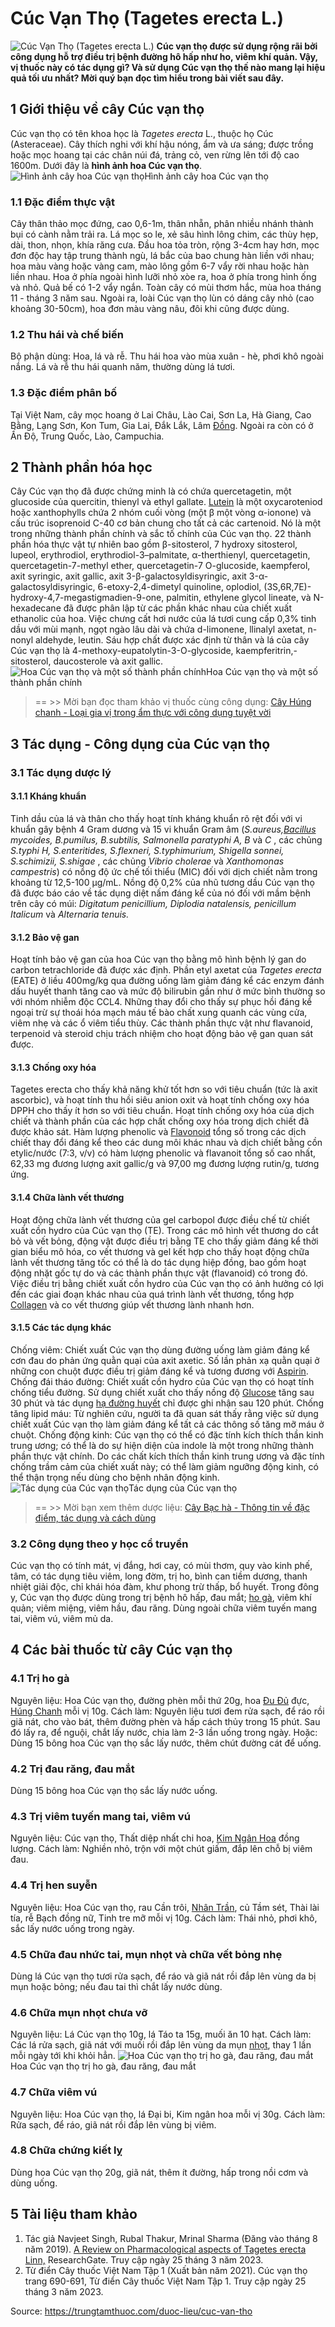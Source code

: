 # Cúc Vạn Thọ (Tagetes erecta L.)

![Cúc Vạn Thọ \(Tagetes erecta L.\)](https://trungtamthuoc.com/images/others/cuc-van-tho-1-4136.jpg)
**Cúc vạn thọ được sử dụng rộng rãi bởi công dụng hỗ trợ điều trị bệnh đường hô hấp như ho, viêm khí quản. Vậy, vị thuốc này có tác dụng gì? Và sử dụng Cúc vạn thọ thế nào mang lại hiệu quả tối ưu nhất? Mời quý bạn đọc tìm hiểu trong bài viết sau đây.**
##  1 Giới thiệu về cây Cúc vạn thọ
Cúc vạn thọ có tên khoa học là _Tagetes erecta_ L., thuộc họ Cúc (Asteraceae). Cây thích nghi với khí hậu nóng, ẩm và ưa sáng; được trồng hoặc mọc hoang tại các chân núi đá, trảng cỏ, ven rừng lên tới độ cao 1600m. Dưới đây là **hình ảnh hoa Cúc vạn thọ**.
![Hình ảnh cây hoa Cúc vạn thọ](https://trungtamthuoc.com/images/item/cuc-van-tho-2.jpg)Hình ảnh cây hoa Cúc vạn thọ
### 1.1 Đặc điểm thực vật
Cây thân thảo mọc đứng, cao 0,6-1m, thân nhẵn, phân nhiều nhánh thành bụi có cành nằm trải ra. Lá mọc so le, xẻ sâu hình lông chim, các thùy hẹp, dài, thon, nhọn, khía răng cưa.
Đầu hoa tỏa tròn, rộng 3-4cm hay hơn, mọc đơn độc hay tập trung thành ngù, lá bắc của bao chung hàn liền với nhau; hoa màu vàng hoặc vàng cam, mào lông gồm 6-7 vẩy rời nhau hoặc hàn liền nhau. Hoa ở phía ngoài hình lưỡi nhỏ xòe ra, hoa ở phía trong hình ống và nhỏ. Quả bế có 1-2 vẩy ngắn. Toàn cây có mùi thơm hắc, mùa hoa tháng 11 - tháng 3 năm sau. 
Ngoài ra, loài Cúc vạn thọ lùn có dáng cây nhỏ (cao khoảng 30-50cm), hoa đơn màu vàng nâu, đôi khi cũng được dùng.
### 1.2 Thu hái và chế biến
Bộ phận dùng: Hoa, lá và rễ.
Thu hái hoa vào mùa xuân - hè, phơi khô ngoài nắng. Lá và rễ thu hái quanh năm, thường dùng lá tươi.
### 1.3 Đặc điểm phân bố
Tại Việt Nam, cây mọc hoang ở Lai Châu, Lào Cai, Sơn La, Hà Giang, Cao Bằng, Lạng Sơn, Kon Tum, Gia Lai, Đắk Lắk, Lâm [Đồng](https://trungtamthuoc.com/hoat-chat/dong "Đồng"). Ngoài ra còn có ở Ấn Độ, Trung Quốc, Lào, Campuchia.
##  2 Thành phần hóa học
Cây Cúc vạn thọ đã được chứng minh là có chứa quercetagetin, một glucoside của quercitin, thienyl và ethyl gallate. [Lutein](https://trungtamthuoc.com/hoat-chat/lutein "Lutein") là một oxycaroteniod hoặc xanthophylls chứa 2 nhóm cuối vòng (một β một vòng α-ionone) và cấu trúc isoprenoid C-40 cơ bản chung cho tất cả các cartenoid. Nó là một trong những thành phần chính và sắc tố chính của Cúc vạn thọ.
22 thành phần hóa thực vật tự nhiên bao gồm β-sitosterol, 7 hydroxy sitosterol, lupeol, erythrodiol, erythrodiol-3–palmitate, α-therthienyl, quercetagetin, quercetagetin-7-methyl ether, quercetagetin-7 O-glucoside, kaempferol, axit syringic, axit gallic, axit 3-β-galactosyldisyringic, axit 3-α- galactosyldisyringic, 6-etoxy-2,4-dimetyl quinoline, oplodiol, (3S,6R,7E)-hydroxy-4,7-megastigmadien-9-one, palmitin, ethylene glycol lineate, và N-hexadecane đã được phân lập từ các phần khác nhau của chiết xuất ethanolic của hoa.
Việc chưng cất hơi nước của lá tươi cung cấp 0,3% tinh dầu với mùi mạnh, ngọt ngào lâu dài và chứa d-limonene, llinalyl axetat, n-nonyl aldehyde, leutin. Sáu hợp chất được xác định từ thân và lá của cây Cúc vạn thọ là 4-methoxy-eupatolytin-3-O-glycoside, kaempferitrin,-sitosterol, daucosterole và axit gallic.
![Hoa Cúc vạn thọ và một số thành phần chính](https://trungtamthuoc.com/images/item/cuc-van-tho-3.jpg)Hoa Cúc vạn thọ và một số thành phần chính
> == >> Mời bạn đọc tham khảo vị thuốc cùng công dụng: [Cây Húng chanh - Loại gia vị trong ẩm thực với công dụng tuyệt vời](https://trungtamthuoc.com/duoc-lieu/hung-chanh-76)
##  3 Tác dụng - Công dụng của Cúc vạn thọ
### 3.1 Tác dụng dược lý
#### 3.1.1 Kháng khuẩn
Tinh dầu của lá và thân cho thấy hoạt tính kháng khuẩn rõ rệt đối với vi khuẩn gây bệnh 4 Gram dương và 15 vi khuẩn Gram âm (_S.aureus,[Bacillus](https://trungtamthuoc.com/hoat-chat/bacillus "Bacillus") mycoides, B.pumilus, B.subtilis, Salmonella paratyphi A, B_ và _C_ , các chủng _S.typhi H, S.enteritides, S.flexneri, S.typhimurium, Shigella sonnei,_ _S.schimizii, S.shigae_ , các chủng _Vibrio cholerae_ và _Xanthomonas campestris_) có nồng độ ức chế tối thiểu (MIC) đối với dịch chiết nằm trong khoảng từ 12,5-100 µg/mL. 
Nồng độ 0,2% của nhũ tương dầu Cúc vạn thọ đã được báo cáo về tác dụng diệt nấm đáng kể của nó đối với mầm bệnh trên cây có múi: _Digitatum penicillium, Diplodia natalensis, penicillum Italicum_ và _Alternaria tenuis._
#### 3.1.2 Bảo vệ gan
Hoạt tính bảo vệ gan của hoa Cúc vạn thọ bằng mô hình bệnh lý gan do carbon tetrachloride đã được xác định. Phần etyl axetat của _Tagetes erecta_ (EATE) ở liều 400mg/kg qua đường uống làm giảm đáng kể các enzym đánh dấu huyết thanh tăng cao và mức độ bilirubin gần như ở mức bình thường so với nhóm nhiễm độc CCL4. Những thay đổi cho thấy sự phục hồi đáng kể ngoại trừ sự thoái hóa mạch máu tế bào chất xung quanh các vùng cửa, viêm nhẹ và các ổ viêm tiểu thùy. Các thành phần thực vật như flavanoid, terpenoid và steroid chịu trách nhiệm cho hoạt động bảo vệ gan quan sát được.
#### 3.1.3 Chống oxy hóa
Tagetes erecta cho thấy khả năng khử tốt hơn so với tiêu chuẩn (tức là axit ascorbic), và hoạt tính thu hồi siêu anion oxit và hoạt tính chống oxy hóa DPPH cho thấy ít hơn so với tiêu chuẩn. Hoạt tính chống oxy hóa của dịch chiết và thành phần của các hợp chất chống oxy hóa trong dịch chiết đã được khảo sát. Hàm lượng phenolic và [Flavonoid](https://trungtamthuoc.com/hoat-chat/flavonoid "Flavonoid") tổng số trong các dịch chiết thay đổi đáng kể theo các dung môi khác nhau và dịch chiết bằng cồn etylic/nước (7:3, v/v) có hàm lượng phenolic và flavanoit tổng số cao nhất, 62,33 mg đương lượng axit gallic/g và 97,00 mg đương lượng rutin/g, tương ứng.
#### 3.1.4 Chữa lành vết thương
Hoạt động chữa lành vết thương của gel carbopol được điều chế từ chiết xuất cồn hydro của Cúc vạn thọ (TE). Trong các mô hình vết thương do cắt bỏ và vết bỏng, động vật được điều trị bằng TE cho thấy giảm đáng kể thời gian biểu mô hóa, co vết thương và gel kết hợp cho thấy hoạt động chữa lành vết thương tăng tốc có thể là do tác dụng hiệp đồng, bao gồm hoạt động nhặt gốc tự do và các thành phần thực vật (flavanoid) có trong đó.
Việc điều trị bằng chiết xuất cồn hydro của Cúc vạn thọ có ảnh hưởng có lợi đến các giai đoạn khác nhau của quá trình lành vết thương, tổng hợp [Collagen](https://trungtamthuoc.com/hoat-chat/collagen "Collagen") và co vết thương giúp vết thương lành nhanh hơn.
#### 3.1.5 Các tác dụng khác
Chống viêm: Chiết xuất Cúc vạn thọ dùng đường uống làm giảm đáng kể cơn đau do phản ứng quằn quại của axit axetic. Số lần phản xạ quằn quại ở những con chuột được điều trị giảm đáng kể và tương đương với [Aspirin](https://trungtamthuoc.com/hoat-chat/aspirin "Aspirin"). 
Chống đái tháo đường: Chiết xuất cồn hydro của Cúc vạn thọ có hoạt tính chống tiểu đường. Sử dụng chiết xuất cho thấy nồng độ [Glucose](https://trungtamthuoc.com/hoat-chat/glucose "Glucose") tăng sau 30 phút và tác dụng [hạ đường huyết](https://trungtamthuoc.com/bai-viet/ha-glucose-mau "hạ đường huyết") chỉ được ghi nhận sau 120 phút.
Chống tăng lipid máu: Từ nghiên cứu, người ta đã quan sát thấy rằng việc sử dụng chiết xuất Cúc vạn thọ làm giảm đáng kể tất cả các thông số tăng mỡ máu ở chuột.
Chống động kinh: Cúc vạn thọ có thể có đặc tính kích thích thần kinh trung ương; có thể là do sự hiện diện của indole là một trong những thành phần thực vật chính. Do các chất kích thích thần kinh trung ương và đặc tính chống trầm cảm của chiết xuất này; có thể làm giảm ngưỡng động kinh, có thể thận trọng nếu dùng cho bệnh nhân động kinh.
![Tác dụng của Cúc vạn thọ](https://trungtamthuoc.com/images/item/cuc-van-tho-4.jpg)Tác dụng của Cúc vạn thọ
> == >> Mời bạn xem thêm dược liệu: [Cây Bạc hà - Thông tin về đặc điểm, tác dụng và cách dùng](https://trungtamthuoc.com/duoc-lieu/bac-ha)
### 3.2 Công dụng theo y học cổ truyền
Cúc vạn thọ có tính mát, vị đắng, hơi cay, có mùi thơm, quy vào kinh phế, tâm, có tác dụng tiêu viêm, long đờm, trị ho, bình can tiềm dương, thanh nhiệt giải độc, chỉ khái hóa đàm, khư phong trừ thấp, bổ huyết.
Trong đông y, Cúc vạn thọ được dùng trong trị bệnh hô hấp, đau mắt; [ho gà](https://trungtamthuoc.com/bai-viet/ho-ga-o-tre-em "ho gà"), viêm khí quản; viêm miệng, viêm hầu, đau răng. Dùng ngoài chữa viêm tuyến mang tai, viêm vú, viêm mủ da.
##  4 Các bài thuốc từ cây Cúc vạn thọ
### 4.1 Trị ho gà
Nguyên liệu: Hoa Cúc vạn thọ, đường phèn mỗi thứ 20g, hoa [Đu Đủ](https://trungtamthuoc.com/duoc-lieu/du-du-01 "Đu Đủ") đực, [Húng Chanh](https://trungtamthuoc.com/hoat-chat/hung-chanh "Húng Chanh") mỗi vị 10g.
Cách làm: Nguyên liệu tươi đem rửa sạch, để ráo rồi giã nát, cho vào bát, thêm đường phèn và hấp cách thủy trong 15 phút. Sau đó lấy ra, để nguội, chắt lấy nước, chia làm 2-3 lần uống trong ngày.
Hoặc: Dùng 15 bông hoa Cúc vạn thọ sắc lấy nước, thêm chút đường cát để uống.
### 4.2 Trị đau răng, đau mắt
Dùng 15 bông hoa Cúc vạn thọ sắc lấy nước uống.
### 4.3 Trị viêm tuyến mang tai, viêm vú
Nguyên liệu: Cúc vạn thọ, Thất diệp nhất chi hoa, [Kim Ngân Hoa](https://trungtamthuoc.com/hoat-chat/kim-ngan-hoa "Kim Ngân Hoa") đồng lượng.
Cách làm: Nghiền nhỏ, trộn với một chút giấm, đắp lên chỗ bị viêm đau.
### 4.4 Trị hen suyễn
Nguyên liệu: Hoa Cúc vạn thọ, rau Cần trôi, [Nhân Trần](https://trungtamthuoc.com/hoat-chat/nhan-tran "Nhân Trần"), củ Tầm sét, Thài lài tía, rễ Bạch đồng nữ, Tinh tre mỡ mỗi vị 10g.
Cách làm: Thái nhỏ, phơi khô, sắc lấy nước uống trong ngày.
### 4.5 Chữa đau nhức tai, mụn nhọt và chữa vết bỏng nhẹ
Dùng lá Cúc vạn thọ tươi rửa sạch, để ráo và giã nát rồi đắp lên vùng da bị mụn hoặc bỏng; nếu đau tai thì chắt lấy nước dùng.
### 4.6 Chữa mụn nhọt chưa vỡ
Nguyên liệu: Lá Cúc vạn thọ 10g, lá Táo ta 15g, muối ăn 10 hạt.
Cách làm: Các lá rửa sạch, giã nát với muối rồi đắp lên vùng da mụn [nhọt](https://trungtamthuoc.com/bai-viet/nhot "nhọt"), thay 1 lần mỗi ngày tới khi khỏi hẳn.
![Hoa Cúc vạn thọ trị ho gà, đau răng, đau mắt](https://trungtamthuoc.com/images/item/cuc-van-tho-5.jpg)Hoa Cúc vạn thọ trị ho gà, đau răng, đau mắt
### 4.7 Chữa viêm vú
Nguyên liệu: Hoa Cúc vạn thọ, lá Đại bi, Kim ngân hoa mỗi vị 30g.
Cách làm: Rửa sạch, để ráo, giã nát rồi đắp lên vùng bị viêm.
### 4.8 Chữa chứng kiết lỵ
Dùng hoa Cúc vạn thọ 20g, giã nát, thêm ít đường, hấp trong nồi cơm và dùng uống.
##  5 Tài liệu tham khảo
1. Tác giả Navjeet Singh, Rubal Thakur, Mrinal Sharma (Đăng vào tháng 8 năm 2019). [A Review on Pharmacological aspects of Tagetes erecta Linn,](https://www.researchgate.net/publication/340376000_A_Review_on_Pharmacological_aspects_of_Tagetes_erecta_Linn) ResearchGate. Truy cập ngày 25 tháng 3 năm 2023. 
2. Từ điển Cây thuốc Việt Nam Tập 1 (Xuất bản năm 2021). Cúc vạn thọ trang 690-691, Từ điển Cây thuốc Việt Nam Tập 1. Truy cập ngày 25 tháng 3 năm 2023.


Source: https://trungtamthuoc.com/duoc-lieu/cuc-van-tho